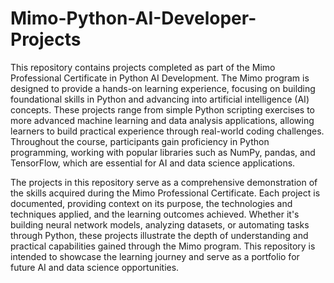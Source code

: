 # Mimo-Python-AI-Developer-Projects

This repository contains projects completed as part of the Mimo Professional Certificate in Python AI Development. The Mimo program is designed to provide a hands-on learning experience, focusing on building foundational skills in Python and advancing into artificial intelligence (AI) concepts. These projects range from simple Python scripting exercises to more advanced machine learning and data analysis applications, allowing learners to build practical experience through real-world coding challenges. Throughout the course, participants gain proficiency in Python programming, working with popular libraries such as NumPy, pandas, and TensorFlow, which are essential for AI and data science applications.

The projects in this repository serve as a comprehensive demonstration of the skills acquired during the Mimo Professional Certificate. Each project is documented, providing context on its purpose, the technologies and techniques applied, and the learning outcomes achieved. Whether it's building neural network models, analyzing datasets, or automating tasks through Python, these projects illustrate the depth of understanding and practical capabilities gained through the Mimo program. This repository is intended to showcase the learning journey and serve as a portfolio for future AI and data science opportunities.


